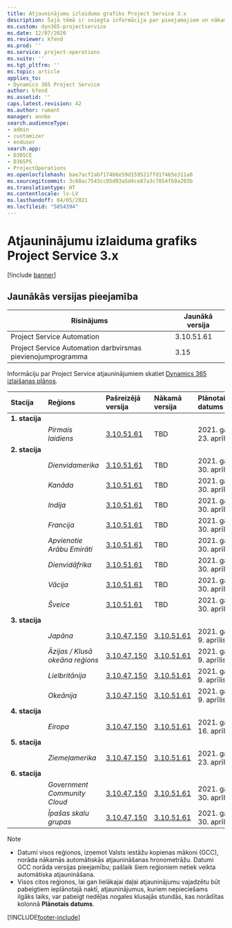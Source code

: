 ```yaml
---
title: Atjauninājumu izlaiduma grafiks Project Service 3.x
description: Šajā tēmā ir sniegta informācija par pieejamajiem un nākamajiem Dynamics 365 Project Service Automation laidieniem.
ms.custom: dyn365-projectservice
ms.date: 12/07/2020
ms.reviewer: kfend
ms.prod: ''
ms.service: project-operations
ms.suite: ''
ms.tgt_pltfrm: ''
ms.topic: article
applies_to:
- Dynamics 365 Project Service
author: kfend
ms.assetid: ''
caps.latest.revision: 42
ms.author: rumant
manager: annbe
search.audienceType:
- admin
- customizer
- enduser
search.app:
- D365CE
- D365PS
- ProjectOperations
ms.openlocfilehash: bae7acf2abf174b6e59d159521ffd1f465e311a0
ms.sourcegitcommit: 3c60ac7543cc05d93a5d4ce87a3c7854fb9a203b
ms.translationtype: HT
ms.contentlocale: lv-LV
ms.lasthandoff: 04/05/2021
ms.locfileid: "5854394"
---
```

# <a name="update-release-schedule-for-project-service-3x"></a>Atjauninājumu izlaiduma grafiks Project Service 3.x

[!include [banner](../includes/psa-now-project-operations.md)]

## <a name="latest-version-availability"></a>Jaunākās versijas pieejamība

| Risinājums  | Jaunākā versija |
|-------|----|
| Project Service Automation    | 3.10.51.61 |
| Project Service Automation darbvirsmas pievienojumprogramma                | 3.15          |

Informāciju par Project Service atjauninājumiem skatiet [Dynamics 365 izlaišanas plānos](https://docs.microsoft.com/dynamics365/release-plans/). 

| Stacija  | Reģions | Pašreizējā versija | Nākamā versija |  Plānotais datums
| :---   | :---   | :---   | :---   |:---   |         
|<strong>1. stacija</strong> | |  |  | |
| | <i>Pirmais laidiens</i> | [3.10.51.61](whats-new-ur-30.md) | TBD | 2021. gada 23. aprīlis
|<strong>2. stacija</strong> | |  |  | |
| | <i>Dienvidamerika</i> | [3.10.51.61](whats-new-ur-30.md) | TBD | 2021. gada 30. aprīlis
| | <i>Kanāda</i> | [3.10.51.61](whats-new-ur-30.md) | TBD | 2021. gada 30. aprīlis
| | <i>Indija</i> | [3.10.51.61](whats-new-ur-30.md) | TBD | 2021. gada 30. aprīlis
| | <i>Francija</i> | [3.10.51.61](whats-new-ur-30.md) | TBD | 2021. gada 30. aprīlis
| | <i>Apvienotie Arābu Emirāti</i> | [3.10.51.61](whats-new-ur-30.md) | TBD | 2021. gada 30. aprīlis
| | <i>Dienvidāfrika</i> | [3.10.51.61](whats-new-ur-30.md) | TBD | 2021. gada 30. aprīlis
| | <i>Vācija</i> | [3.10.51.61](whats-new-ur-30.md) | TBD | 2021. gada 30. aprīlis
| | <i>Šveice</i> | [3.10.51.61](whats-new-ur-30.md) | TBD | 2021. gada 30. aprīlis
|<strong>3. stacija</strong> | |  |  | |
| | <i>Japāna</i> | [3.10.47.150](whats-new-ur-29-5.md) | [3.10.51.61](whats-new-ur-30.md) | 2021. gada 9. aprīlis
| | <i>Āzijas / Klusā okeāna reģions</i> | [3.10.47.150](whats-new-ur-29-5.md) | [3.10.51.61](whats-new-ur-30.md) | 2021. gada 9. aprīlis
| | <i>Lielbritānija</i> | [3.10.47.150](whats-new-ur-29-5.md) | [3.10.51.61](whats-new-ur-30.md) | 2021. gada 9. aprīlis
| | <i>Okeānija</i> | [3.10.47.150](whats-new-ur-29-5.md) | [3.10.51.61](whats-new-ur-30.md) | 2021. gada 9. aprīlis
|<strong>4. stacija</strong> | |  |  | |
| | <i>Eiropa</i> | [3.10.47.150](whats-new-ur-29-5.md) | [3.10.51.61](whats-new-ur-30.md) | 2021. gada 16. aprīlis
|<strong>5. stacija</strong> | |  |  | |
| | <i>Ziemeļamerika</i> | [3.10.47.150](whats-new-ur-29-5.md) | [3.10.51.61](whats-new-ur-30.md) | 2021. gada 23. aprīlis
|<strong>6. stacija</strong> | |  |  | |
| | <i>Government Community Cloud</i> | [3.10.47.150](whats-new-ur-29-5.md) | [3.10.51.61](whats-new-ur-30.md) | 2021. gada 30. aprīlis
| | <i>Īpašas skalu grupas</i> | [3.10.47.150](whats-new-ur-29-5.md) | [3.10.51.61](whats-new-ur-30.md) | 2021. gada 30. aprīlis

>[!Note]
> - Datumi visos reģionos, izņemot Valsts iestāžu kopienas mākoni (GCC), norāda nākamās automātiskās atjaunināšanas hronometrāžu. Datumi GCC norāda versijas pieejamību; pašlaik šiem reģioniem netiek veikta automātiska atjaunināšana.
> - Visos citos reģionos, lai gan lielākajai daļai atjauninājumu vajadzētu būt pabeigtiem ieplānotajā naktī, atjauninājumus, kuriem nepieciešams ilgāks laiks, var pabeigt nedēļas nogales klusajās stundās, kas norādītas kolonnā **Plānotais datums**.


[!INCLUDE[footer-include](../includes/footer-banner.md)]
